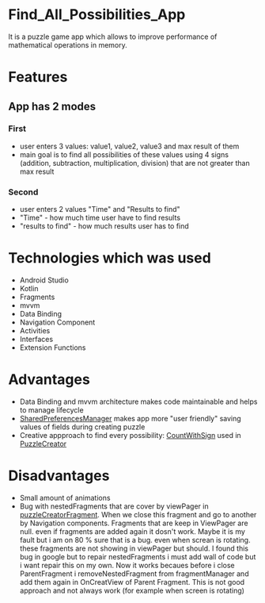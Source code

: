 # Find_All_Possibilities_App
It is a puzzle game app which allows to improve performance of mathematical operations in memory.


# Features
## App has 2 modes
 
 
 ### First
 - user enters 3 values: value1, value2, value3 and max result of them
 - main goal is to find all possibilities  of these values using 4 signs (addition, subtraction, multiplication, division) that are not greater than max result
 
 ### Second
 - user enters 2 values "Time" and "Results to find"
 - "Time" - how much time user have to find results
 -  "results to find" - how much results user has to find

# Technologies which was used
- Android Studio
- Kotlin
- Fragments
- mvvm
- Data Binding
- Navigation Component
- Activities
- Interfaces
- Extension Functions

# Advantages
- Data Binding and mvvm architecture makes code maintainable and helps to manage lifecycle
- [SharedPreferencesManager](https://github.com/Arakim411/Find_All_Possibilities_App/blob/master/app/src/main/java/com/applications/all_possibilities/SharedPreferencesManager.kt) makes app more "user friendly" saving values of fields during creating puzzle
- Creative appproach to find every possibility: [CountWithSign](https://github.com/Arakim411/Find_All_Possibilities_App/blob/master/app/src/main/java/com/applications/all_possibilities/ExtensionFunctions.kt) used in [PuzzleCreator](https://github.com/Arakim411/Find_All_Possibilities_App/blob/master/app/src/main/java/com/applications/all_possibilities/PuzzleManager.kt)

# Disadvantages  
- Small amount of animations
- Bug with nestedFragments that are cover by viewPager in [puzzleCreatorFragment](https://github.com/Arakim411/Find_All_Possibilities_App/blob/master/app/src/main/java/com/applications/all_possibilities/fragments/FragmentCreatePuzzleViewPager.kt).
When we close this fragment and go to another by Navigation components. Fragments that are keep in ViewPager are null. even if fragments are added again it dosn't work. Maybe it is my fault but i am on 80 % sure that is a bug. even when screan is rotating. these fragments are not showing in viewPager but should. I found this bug in google but to repair 
nestedFragments i must add wall of code but i want repair this on my own. Now it works becaues before i close ParentFragment i removeNestedFragment from fragmentManager and add
them again in OnCreatView of Parent Fragment. This is not good approach and not always work (for example when screen is rotating)




